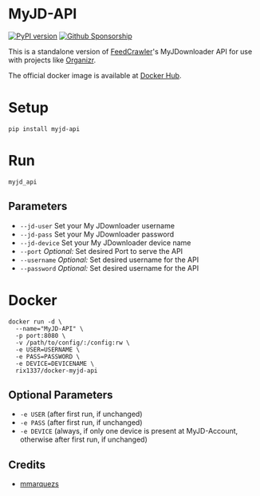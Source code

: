 #  MyJD-API

[![PyPI version](https://badge.fury.io/py/myjd-api.svg)](https://badge.fury.io/py/myjd-api)
[![Github Sponsorship](https://img.shields.io/badge/support-me-red.svg)](https://github.com/users/rix1337/sponsorship)

This is a standalone version of [FeedCrawler](https://github.com/rix1337/FeedCrawler)'s MyJDownloader API for use with projects like [Organizr](https://github.com/causefx/Organizr).

The official docker image is available at [Docker Hub](https://hub.docker.com/r/rix1337/docker-myjd-api).

# Setup

`pip install myjd-api`

# Run

`myjd_api`

## Parameters
* `--jd-user` Set your My JDownloader username 
* `--jd-pass` Set your My JDownloader password 
* `--jd-device` Set your My JDownloader device name 
* `--port` _Optional:_ Set desired Port to serve the API 
* `--username` _Optional:_ Set desired username for the API 
* `--password` _Optional:_ Set desired username for the API 

# Docker
```
docker run -d \
  --name="MyJD-API" \
  -p port:8080 \
  -v /path/to/config/:/config:rw \
  -e USER=USERNAME \ 
  -e PASS=PASSWORD \
  -e DEVICE=DEVICENAME \
  rix1337/docker-myjd-api
  ```
  
## Optional Parameters
 - `-e USER` (after first run, if unchanged)
 - `-e PASS` (after first run, if unchanged)
 - `-e DEVICE` (always, if only one device is present at MyJD-Account, otherwise after first run, if unchanged)



## Credits

* [mmarquezs](https://github.com/mmarquezs/)
